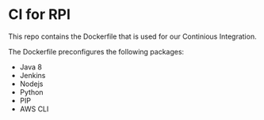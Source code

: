 # CI for RPI 

This repo contains the Dockerfile that is used for our Continious Integration.

The Dockerfile preconfigures the following packages:
  - Java 8
  - Jenkins
  - Nodejs
  - Python
  - PIP
  - AWS CLI
